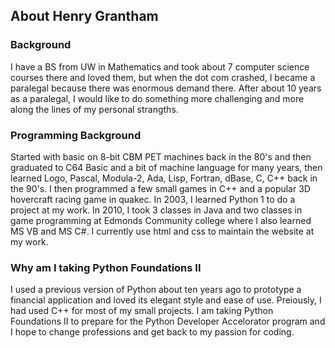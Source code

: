 
## About Henry Grantham

### Background
I have a BS from UW in Mathematics and took about 7 computer science courses there and loved them, but when the dot com crashed, I became a paralegal because there was enormous demand there. After about 10 years as a paralegal, I would like to do something more challenging and more along the lines of my personal strangths.

### Programming Background
Started with basic on 8-bit CBM PET machines back in the 80's and then graduated to C64 Basic and a bit of machine language for many years, then learned Logo, Pascal, Modula-2, Ada, Lisp, Fortran, dBase, C, C++ back in the 90's. I then programmed a few small games in C++ and a popular 3D hovercraft racing game in quakec. In 2003, I learned Python 1 to do a project at my work. In 2010, I took 3 classes in Java and two classes in game programming at Edmonds Community college where I also learned MS VB and MS C#. I currently use html and css to maintain the website at my work.

### Why am I taking Python Foundations II
I used a previous version of Python about ten years ago to prototype a financial application and loved its elegant style and ease of use.  Preiously, I had used C++ for most of my small projects. I am taking Python Foundations II to prepare for the Python Developer Accelorator program and I hope to change professions and get back to my passion for coding.

[My New Favorite Website]:(http://www.python.org)
